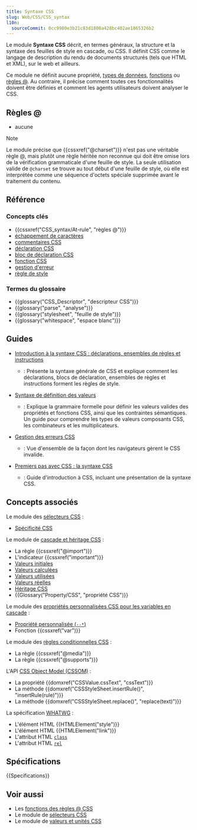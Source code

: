 ```yaml
---
title: Syntaxe CSS
slug: Web/CSS/CSS_syntax
l10n:
  sourceCommit: 0cc9980e3b21c83d1800a428bc402ae1865326b2
---
```


Le module **Syntaxe CSS** décrit, en termes généraux, la structure et la syntaxe des feuilles de style en cascade, ou CSS. Il définit CSS comme le langage de description du rendu de documents structurés (tels que HTML et XML), sur le web et ailleurs.

Ce module ne définit aucune propriété, [types de données](/fr/docs/Web/CSS/CSS_Values_and_Units/CSS_data_types), [fonctions](/fr/docs/Web/CSS/CSS_Values_and_Units/CSS_Value_Functions) ou [règles @](/fr/docs/Web/CSS/CSS_syntax/At-rule). Au contraire, il précise comment toutes ces fonctionnalités doivent être définies et comment les agents utilisateurs doivent analyser le CSS.

## Règles @

- aucune

> [!NOTE]
> Le module précise que {{cssxref("@charset")}} n'est pas une véritable règle @, mais plutôt une règle héritée non reconnue qui doit être omise lors de la vérification grammaticale d'une feuille de style. La seule utilisation valide de `@charset` se trouve au tout début d'une feuille de style, où elle est interprétée comme une séquence d'octets spéciale supprimée avant le traitement du contenu.

## Référence

### Concepts clés

- {{cssxref("CSS_syntax/At-rule", "règles @")}}
- [échappement de caractères](/fr/docs/Web/CSS/custom-ident#escaping_characters)
- [commentaires CSS](/fr/docs/Web/CSS/CSS_syntax/Comments)
- [déclaration CSS](/fr/docs/Web/API/CSS_Object_Model/CSS_Declaration)
- [bloc de déclaration CSS](/fr/docs/Web/API/CSS_Object_Model/CSS_Declaration_Block)
- [fonction CSS](/fr/docs/Web/CSS/CSS_Values_and_Units/CSS_Value_Functions)
- [gestion d'erreur](/fr/docs/Web/CSS/CSS_syntax/Error_handling)
- [règle de style](/fr/docs/Web/API/CSSStyleRule)

### Termes du glossaire

- {{glossary("CSS_Descriptor", "descripteur CSS")}}
- {{glossary("parse", "analyse")}}
- {{glossary("stylesheet", "feuille de style")}}
- {{glossary("whitespace", "espace blanc")}}

## Guides

- [Introduction à la syntaxe CSS&nbsp;: déclarations, ensembles de règles et instructions](/fr/docs/Web/CSS/CSS_syntax/Syntax)
  - : Présente la syntaxe générale de CSS et explique comment les déclarations, blocs de déclaration, ensembles de règles et instructions forment les règles de style.

- [Syntaxe de définition des valeurs](/fr/docs/Web/CSS/CSS_Values_and_Units/Value_definition_syntax)
  - : Explique la grammaire formelle pour définir les valeurs valides des propriétés et fonctions CSS, ainsi que les contraintes sémantiques. Un guide pour comprendre les types de valeurs composants CSS, les combinateurs et les multiplicateurs.

- [Gestion des erreurs CSS](/fr/docs/Web/CSS/CSS_syntax/Error_handling)
  - : Vue d'ensemble de la façon dont les navigateurs gèrent le CSS invalide.

- [Premiers pas avec CSS&nbsp;: la syntaxe CSS](/fr/docs/Learn_web_development/Core/Styling_basics/What_is_CSS#css_syntax_basics)
  - : Guide d'introduction à CSS, incluant une présentation de la syntaxe CSS.

## Concepts associés

Le module des [sélecteurs CSS](/fr/docs/Web/CSS/CSS_selectors)&nbsp;:

- [Spécificité CSS](/fr/docs/Web/CSS/CSS_cascade/Specificity)

Le module de [cascade et héritage CSS](/fr/docs/Web/CSS/CSS_cascade)&nbsp;:

- La règle {{cssxref("@import")}}
- L'indicateur {{cssxref("important")}}
- [Valeurs initiales](/fr/docs/Web/CSS/CSS_cascade/Value_processing#la_valeur_initial)
- [Valeurs calculées](/fr/docs/Web/CSS/CSS_cascade/Value_processing#valeur_calculées)
- [Valeurs utilisées](/fr/docs/Web/CSS/CSS_cascade/Value_processing#valeur_utilisées)
- [Valeurs réelles](/fr/docs/Web/CSS/CSS_cascade/Value_processing#valeur_réelles)
- [Héritage CSS](/fr/docs/Web/CSS/CSS_cascade/Inheritance)
- {{Glossary("Property/CSS", "propriété CSS")}}

Le module des [propriétés personnalisées CSS pour les variables en cascade](/fr/docs/Web/CSS/CSS_cascading_variables)&nbsp;:

- [Propriété personnalisée (`--*`)](/fr/docs/Web/CSS/--*)
- Fonction {{cssxref("var")}}

Le module des [règles conditionnelles CSS](/fr/docs/Web/CSS/CSS_conditional_rules)&nbsp;:

- La règle {{cssxref("@media")}}
- La règle {{cssxref("@supports")}}

L'API [CSS Object Model (CSSOM)](/fr/docs/Web/API/CSS_Object_Model)&nbsp;:

- La propriété {{domxref("CSSValue.cssText", "cssText")}}
- La méthode {{domxref("CSSStyleSheet.insertRule()", "insertRule(rule)")}}
- La méthode {{domxref("CSSStyleSheet.replace()", "replace(text)")}}

La spécification [WHATWG](/fr/docs/Glossary/WHATWG)&nbsp;:

- L'élément HTML {{HTMLElement("style")}}
- L'élément HTML {{HTMLElement("link")}}
- L'attribut HTML [`class`](/fr/docs/Web/HTML/Reference/Global_attributes/class)
- L'attribut HTML [`rel`](/fr/docs/Web/HTML/Reference/Attributes/rel#stylesheet)

## Spécifications

{{Specifications}}

## Voir aussi

- Les [fonctions des règles @ CSS](/fr/docs/Web/CSS/CSS_syntax/At-rule_functions)
- Le module de [sélecteurs CSS](/fr/docs/Web/CSS/CSS_selectors)
- Le module de [valeurs et unités CSS](/fr/docs/Web/CSS/CSS_Values_and_Units)
